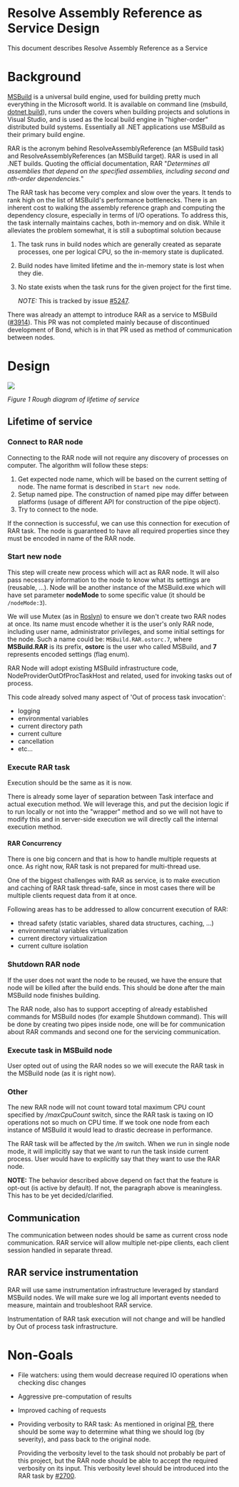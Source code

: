 # Resolve Assembly Reference as Service Design

This document describes Resolve Assembly Reference as a Service

# Background

[MSBuild](https://docs.microsoft.com/visualstudio/msbuild/msbuild?view=vs-2019) is a universal build engine, used for building pretty much everything in the Microsoft world. It is available on command line (msbuild, [dotnet build](https://docs.microsoft.com/dotnet/core/tools/dotnet-build)), runs under the covers when building projects and solutions in Visual Studio, and is used as the local build engine in "higher-order" distributed build systems. Essentially all .NET applications use MSBuild as their primary build engine.

RAR is the acronym behind ResolveAssemblyReference (an MSBuild task) and ResolveAssemblyReferences (an MSBuild target). RAR is used in all .NET builds. Quoting the official documentation, RAR "_Determines all assemblies that depend on the specified assemblies, including second and nth-order dependencies._"

The RAR task has become very complex and slow over the years. It tends to rank high on the list of MSBuild's performance bottlenecks. There is an inherent cost to walking the assembly reference graph and computing the dependency closure, especially in terms of I/O operations. To address this, the task internally maintains caches, both in-memory and on disk. While it alleviates the problem somewhat, it is still a suboptimal solution because

1. The task runs in build nodes which are generally created as separate processes, one per logical CPU, so the in-memory state is duplicated.
2. Build nodes have limited lifetime and the in-memory state is lost when they die.
3. No state exists when the task runs for the given project for the first time.

    *NOTE:* This is tracked by issue [#5247](https://github.com/dotnet/msbuild/issues/5247).

There was already an attempt to introduce RAR as a service to MSBuild ([#3914](https://github.com/dotnet/msbuild/pull/3914)). This PR was not completed mainly because of discontinued development of Bond, which is in that PR used as method of communication between nodes.

# Design

![](assets/rar-lifetime.png)

_Figure 1 Rough diagram of lifetime of service_

## Lifetime of service

### Connect to RAR node

Connecting to the RAR node will not require any discovery of processes on computer. The algorithm will follow these steps:

1. Get expected node name, which will be based on the current setting of node. The name format is described in `Start new node`.
2. Setup named pipe. The construction of named pipe may differ between platforms (usage of different API for construction of the pipe object).
3. Try to connect to the node.

If the connection is successful, we can use this connection for execution of RAR task. The node is guaranteed to have all required properties since they must be encoded in name of the RAR node.

### Start new node

This step will create new process which will act as RAR node. It will also pass necessary information to the node to know what its settings are (reusable, ...). Node will be another instance of the MSBuild.exe which will have set parameter **nodeMode** to some specific value (it should be `/nodeMode:3`). 

We will use Mutex (as in [Roslyn](https://github.com/dotnet/roslyn/blob/838874b1b817db84ce146bef690cc95a39c213a5/src/Compilers/Server/VBCSCompiler/BuildServerController.cs#L143)) to ensure we don't create two RAR nodes at once. Its name must encode whether it is the user's only RAR node, including user name, administrator privileges, and some initial settings for the node. Such a name could be: `MSBuild.RAR.ostorc.7`, where **MSBuild.RAR** is its prefix, **ostorc** is the user who called MSBuild, and **7** represents encoded settings (flag enum).

RAR Node will adopt existing MSBuild infrastructure code, NodeProviderOutOfProcTaskHost and related, used for invoking tasks out of process.

This code already solved many aspect of 'Out of process task invocation':
- logging
- environmental variables
- current directory path
- current culture
- cancellation
- etc...

### Execute RAR task

Execution should be the same as it is now.

There is already some layer of separation between Task interface and actual execution method. We will leverage this, and put the decision logic if to run locally or not into the "wrapper" method and so we will not have to modify this and in server-side execution we will directly call the internal execution method.

#### RAR Concurrency

There is one big concern and that is how to handle multiple requests at once. As right now, RAR task is not prepared for multi-thread use.

One of the biggest challenges with RAR as service, is to make execution and caching of RAR task thread-safe, since in most cases there will be multiple clients request data from it at once.

Following areas has to be addressed to allow concurrent execution of RAR:

- thread safety (static variables, shared data structures, caching, ...)
- environmental variables virtualization
- current directory virtualization
- current culture isolation

### Shutdown RAR node

If the user does not want the node to be reused, we have the ensure that node will be killed after the build ends. This should be done after the main MSBuild node finishes building.

The RAR node, also has to support accepting of already established commands for MSBuild nodes (for example Shutdown command). This will be done by creating two pipes inside node, one will be for communication about RAR commands and second one for the servicing communication.

### Execute task in MSBuild node

User opted out of using the RAR nodes so we will execute the RAR task in the MSBuild node (as it is right now).

### Other

The new RAR node will not count toward total maximum CPU count specified by _/maxCpuCount_ switch, since the RAR task is taxing on IO operations not so much on CPU time. If we took one node from each instance of MSBuild it would lead to drastic decrease in performance.

The RAR task will be affected by the _/m_ switch. When we run in single node mode, it will implicitly say that we want to run the task inside current process. User would have to explicitly say that they want to use the RAR node.

__NOTE:__ The behavior described above depend on fact that the feature is opt-out (is active by default). If not, the paragraph above is meaningless. This has to be yet decided/clarified.

## Communication

The communication between nodes should be same as current cross node communication. RAR service will allow multiple net-pipe clients, each client session handled in separate thread.

## RAR service instrumentation

RAR will use same instrumentation infrastructure leveraged by standard MSBuild nodes. We will make sure we log all important events needed to measure, maintain and troubleshoot RAR service.

Instrumentation of RAR task execution will not change and will be handled by Out of process task infrastructure.

# Non-Goals

- File watchers: using them would decrease required IO operations when checking disc changes
- Aggressive pre-computation of results
- Improved caching of requests
- Providing verbosity to RAR task:
    As mentioned in original [PR](https://github.com/dotnet/msbuild/pull/3914), there should be some way to determine what thing we should log (by severity), and pass back to the original node.

    Providing the verbosity level to the task should not probably be part of this project, but the RAR node should be able to accept the required verbosity on its input. This verbosity level should be introduced into the RAR task by [#2700](https://github.com/dotnet/msbuild/issues/2700).
